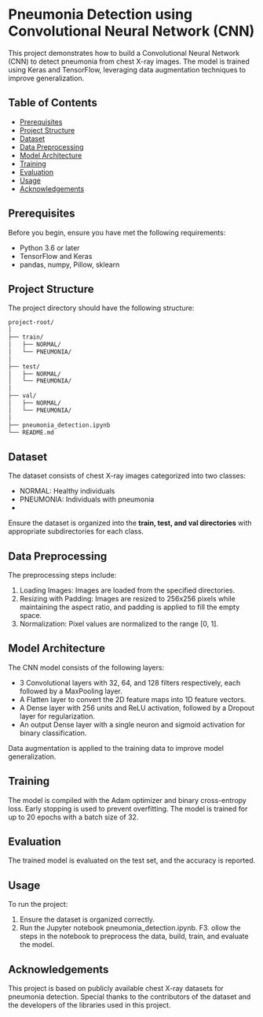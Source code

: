 # Pneumonia Detection using Convolutional Neural Network (CNN)

This project demonstrates how to build a Convolutional Neural Network (CNN) to detect pneumonia from chest X-ray images. The model is trained using Keras and TensorFlow, leveraging data augmentation techniques to improve generalization.

## Table of Contents

- [Prerequisites](#prerequisites)
- [Project Structure](#project-structure)
- [Dataset](#dataset)
- [Data Preprocessing](#data-preprocessing)
- [Model Architecture](#model-architecture)
- [Training](#training)
- [Evaluation](#evaluation)
- [Usage](#usage)
- [Acknowledgements](#acknowledgements)

## Prerequisites

Before you begin, ensure you have met the following requirements:

- Python 3.6 or later
- TensorFlow and Keras
- pandas, numpy, Pillow, sklearn

## Project Structure
The project directory should have the following structure:

```bash
project-root/
│
├── train/
│   ├── NORMAL/
│   └── PNEUMONIA/
│
├── test/
│   ├── NORMAL/
│   └── PNEUMONIA/
│
├── val/
│   ├── NORMAL/
│   └── PNEUMONIA/
│
├── pneumonia_detection.ipynb
└── README.md
```

## Dataset
The dataset consists of chest X-ray images categorized into two classes:

- NORMAL: Healthy individuals
- PNEUMONIA: Individuals with pneumonia
- 
Ensure the dataset is organized into the **train, test, and val directories** with appropriate subdirectories for each class.

## Data Preprocessing

The preprocessing steps include:

1. Loading Images: Images are loaded from the specified directories.
2. Resizing with Padding: Images are resized to 256x256 pixels while maintaining the aspect ratio, and padding is applied to fill the empty space.
3. Normalization: Pixel values are normalized to the range [0, 1].

## Model Architecture

The CNN model consists of the following layers:

- 3 Convolutional layers with 32, 64, and 128 filters respectively, each followed by a MaxPooling layer.
- A Flatten layer to convert the 2D feature maps into 1D feature vectors.
- A Dense layer with 256 units and ReLU activation, followed by a Dropout layer for regularization.
- An output Dense layer with a single neuron and sigmoid activation for binary classification.
  
Data augmentation is applied to the training data to improve model generalization.

## Training
The model is compiled with the Adam optimizer and binary cross-entropy loss. Early stopping is used to prevent overfitting. The model is trained for up to 20 epochs with a batch size of 32.

## Evaluation
The trained model is evaluated on the test set, and the accuracy is reported.

## Usage

To run the project:

1. Ensure the dataset is organized correctly.
2. Run the Jupyter notebook pneumonia_detection.ipynb.
F3. ollow the steps in the notebook to preprocess the data, build, train, and evaluate the model.

## Acknowledgements
This project is based on publicly available chest X-ray datasets for pneumonia detection. Special thanks to the contributors of the dataset and the developers of the libraries used in this project.
